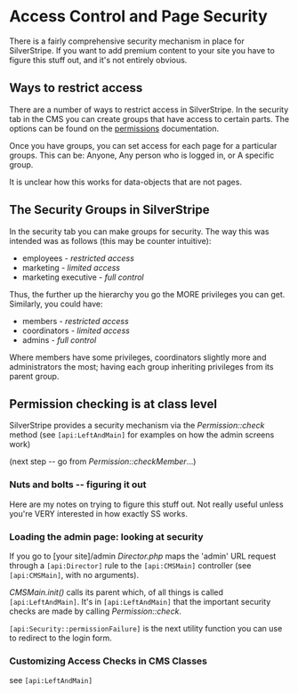 # Access Control and Page Security

There is a fairly comprehensive security mechanism in place for SilverStripe. If you want to add premium content to your
site you have to figure this stuff out, and it's not entirely obvious. 

## Ways to restrict access

There are a number of ways to restrict access in SilverStripe.  In the security tab in the CMS you can create groups
that have access to certain parts.  The options can be found on the [permissions](/reference/permission) documentation. 

Once you have groups, you can set access for each page for a particular groups.  This can be: Anyone, Any person who is logged in, or A specific group.

It is unclear how this works for data-objects that are not pages.

## The Security Groups in SilverStripe

In the security tab you can make groups for security.  The way this was intended was as follows (this may be counter
intuitive):

* employees - *restricted access*
* marketing - *limited access*
* marketing executive - *full control*

Thus, the further up the hierarchy you go the MORE privileges you can get.  Similarly, you could have:

* members - *restricted access*
* coordinators - *limited access*
* admins - *full control*

Where members have some privileges, coordinators slightly more and administrators the most; having each group inheriting
privileges from its parent group.     

## Permission checking is at class level

SilverStripe provides a security mechanism via the *Permission::check* method (see `[api:LeftAndMain]` for examples on how
the admin screens work)

(next step -- go from *Permission::checkMember*...)

### Nuts and bolts -- figuring it out

Here are my notes on trying to figure this stuff out. Not really useful unless you're VERY interested in how exactly SS
works.


### Loading the admin page: looking at security

If you go to [your site]/admin *Director.php* maps the 'admin' URL request through a `[api:Director]` rule to the
`[api:CMSMain]` controller (see `[api:CMSMain]`, with no arguments). 

*CMSMain.init()* calls its parent which, of all things is called `[api:LeftAndMain]`. It's in `[api:LeftAndMain]` that the
important security checks are made by calling *Permission::check*. 

`[api:Security::permissionFailure]` is the next utility function you can use to redirect to the login form. 

### Customizing Access Checks in CMS Classes

see `[api:LeftAndMain]`
